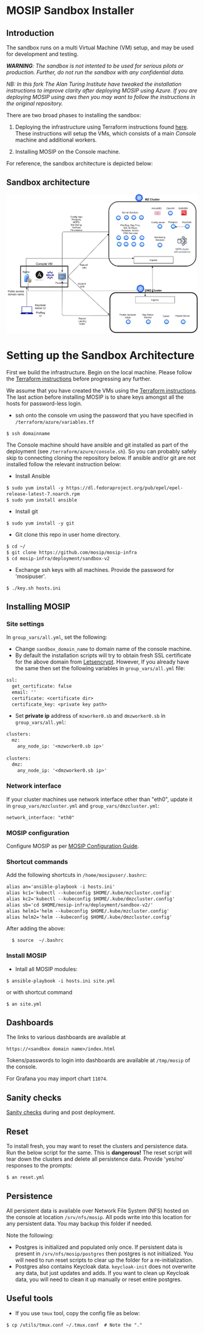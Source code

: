 # MOSIP Sandbox Installer

## Introduction

The sandbox runs on a multi Virtual Machine (VM) setup, and may be used for development and testing.

_**WARNING**: The sandbox is not intented to be used for serious pilots or production.  Further, do not run the sandbox with any confidential data._

_NB: In this fork The Alan Turing Institute have tweaked the installation instructions to improve clarity after deploying MOSIP using Azure. If you are deploying MOSIP using aws then you may want to follow the instructions in the original repository._ 

There are two broad phases to installing the sandbox:

1) Deploying the infrastructure using Terraform instructions found [here](https://github.com/mosip/mosip-infra/tree/master/deployment/sandbox-v2/terraform/azure). These instructions will setup the VMs, which consists of a main _Console_ machine and additional workers. 

2) Installing MOSIP on the Console machine. 

For reference, the sandbox architecture is depicted below:

## Sandbox architecture
![](https://github.com/mosip/mosip-infra/blob/master/deployment/sandbox-v2/docs/sandbox_architecture.png)

# Setting up the Sandbox Architecture

First we build the infrastructure. Begin on the local machine. Please follow the [Terraform instructions](https://github.com/alan-turing-institute/mosip-infra/tree/master/deployment/sandbox-v2/terraform/azure) before progressing any further. 

We assume that you have created the VMs using the [Terraform instructions](https://github.com/alan-turing-institute/mosip-infra/tree/master/deployment/sandbox-v2/terraform/azure). The last action before installing MOSIP is to share keys amongst all the hosts for password-less login. 

* ssh onto the console vm using the password that you have specified in `/terraform/azure/variables.tf`
```
$ ssh domainname
```

The Console machine should have ansible and git installed as part of the deployment (see `/terraform/azure/console.sh`). So you can probably safely skip to connecting cloning the repository below. If ansible and/or git are not installed follow the relevant instruction below:

* Install Ansible
```
$ sudo yum install -y https://dl.fedoraproject.org/pub/epel/epel-release-latest-7.noarch.rpm
$ sudo yum install ansible
```
* Install git
```
$ sudo yum install -y git
```

* Git clone this repo in user home directory.

```
$ cd ~/
$ git clone https://github.com/mosip/mosip-infra
$ cd mosip-infra/deployment/sandbox-v2
``` 

* Exchange ssh keys with all machines. Provide the password for 'mosipuser'.
```
$ ./key.sh hosts.ini
``` 
 

##  Installing MOSIP 
### Site settings
In `group_vars/all.yml`, set the following: 
* Change `sandbox_domain_name`  to domain name of the console machine.
* By default the installation scripts will try to obtain fresh SSL certificate for the above domain from [Letsencrypt](https://letsencrypt.org). However, If you already have the same then set the following variables in `group_vars/all.yml` file:
```
ssl:
  get_certificate: false
  email: ''
  certificate: <certificate dir>
  certificate_key: <private key path> 
```
* Set **private ip** address of `mzworker0.sb` and `dmzworker0.sb` in `group_vars/all.yml`:

```
clusters:
  mz:
    any_node_ip: '<mzworker0.sb ip>'

clusters:
  dmz:
    any_node_ip: '<dmzworker0.sb ip>'
```
### Network interface
If your cluster machines use network interface other than "eth0", update it in `group_vars/mzcluster.yml` and `group_vars/dmzcluster.yml`:
```
network_interface: "eth0"
```
### MOSIP configuration
Configure MOSIP as per [MOSIP Configuration Guide](docs/mosip_configuration_guide.md).

### Shortcut commands
Add the following shortcuts in `/home/mosipuser/.bashrc`:
```
alias an='ansible-playbook -i hosts.ini'
alias kc1='kubectl --kubeconfig $HOME/.kube/mzcluster.config'
alias kc2='kubectl --kubeconfig $HOME/.kube/dmzcluster.config'
alias sb='cd $HOME/mosip-infra/deployment/sandbox-v2/'
alias helm1='helm --kubeconfig $HOME/.kube/mzcluster.config'
alias helm2='helm --kubeconfig $HOME/.kube/dmzcluster.config'
```
After adding the above:
```
  $ source  ~/.bashrc
``` 
### Install MOSIP
* Intall all MOSIP modules:
```
$ ansible-playbook -i hosts.ini site.yml
```
or with shortcut command
```
$ an site.yml
```

## Dashboards
The links to various dashboards are available at 

```
https://<sandbox domain name>/index.html
```
Tokens/passwords to login into dashboards are available at `/tmp/mosip` of the console.

For Grafana you may import chart `11074`.

## Sanity checks

[Sanity checks](docs/sanity_checks.md) during and post deployment.

## Reset
To install fresh, you may want to reset the clusters and persistence data.  Run the below script for the same.  This is **dangerous!**  The reset script will tear down the clusters and delete all persistence data.  Provide 'yes/no' responses to the prompts:
```
$ an reset.yml
```

## Persistence
All persistent data is available over Network File System (NFS) hosted on the console at location `/srv/nfs/mosip`.  All pods write into this location for any persistent data.  You may backup this folder if needed.

Note the following:
* Postgres is initialized and populated only once.  If persistent data is present in `/srv/nfs/mosip/postgres` then postgres is not initialized. You will need to run reset scripts to clear up the folder for a re-initialization.
* Postgres also contains Keycloak data.  `keycloak-init` does not overwrite any data, but just updates and adds.  If you want to clean up Keycloak data, you will need to clean it up manually or reset entire postgres.

## Useful tools
* If you use `tmux` tool, copy the config file as below:
```
$ cp /utils/tmux.conf ~/.tmux.conf  # Note the "."
```
